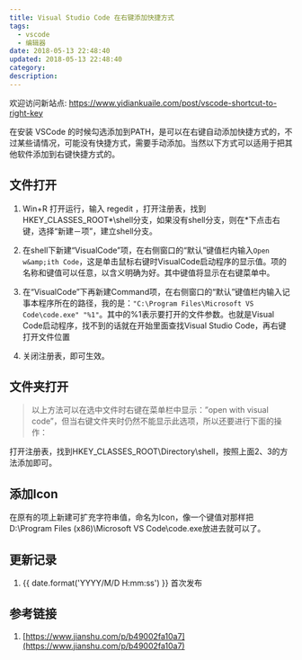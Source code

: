 ```yaml
---
title: Visual Studio Code 在右键添加快捷方式
tags:
  - vscode
  - 编辑器
date: 2018-05-13 22:48:40
updated: 2018-05-13 22:48:40
category:
description:
---
```


欢迎访问新站点: <https://www.yidiankuaile.com/post/vscode-shortcut-to-right-key>

在安装 VSCode 的时候勾选添加到PATH，是可以在右键自动添加快捷方式的，不过某些请情况，可能没有快捷方式，需要手动添加。当然以下方式可以适用于把其他软件添加到右键快捷方式的。

<!-- more -->

## 文件打开

1.  Win+R 打开运行，输入 regedit ，打开注册表，找到HKEY_CLASSES_ROOT&#42;\shell分支，如果没有shell分支，则在*下点击右键，选择“新建－项”，建立shell分支。</p>

2.  在shell下新建“VisualCode”项，在右侧窗口的“默认”键值栏内输入`Open w&amp;ith Code`，这是单击鼠标右键时VisualCode启动程序的显示值。项的名称和键值可以任意，以含义明确为好。其中键值将显示在右键菜单中。

3.  在“VisualCode”下再新建Command项，在右侧窗口的“默认”键值栏内输入记事本程序所在的路径，我的是：`"C:\Program Files\Microsoft VS Code\code.exe" "%1"`。其中的%1表示要打开的文件参数。也就是Visual Code启动程序，找不到的话就在开始里面查找Visual Studio Code，再右键打开文件位置

4.  关闭注册表，即可生效。

## 文件夹打开

> 以上方法可以在选中文件时右键在菜单栏中显示：&#8221;open with visual code&#8221;，但当右键文件夹时仍然不能显示此选项，所以还要进行下面的操作：

打开注册表，找到HKEY_CLASSES_ROOT\Directory\shell，按照上面2、3的方法添加即可。

## 添加Icon

在原有的项上新建可扩充字符串值，命名为Icon，像一个键值对那样把D:\Program Files (x86)\Microsoft VS Code\code.exe放进去就可以了。

## 更新记录

1. {{ date.format('YYYY/M/D H:mm:ss') }} 首次发布

## 参考链接

1. [https://www.jianshu.com/p/b49002fa10a7](https://www.jianshu.com/p/b49002fa10a7)
